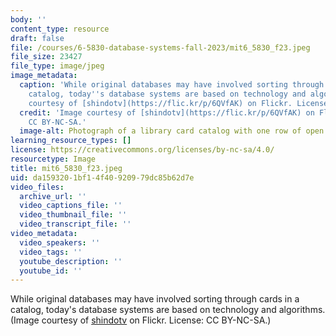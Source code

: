 ```yaml
---
body: ''
content_type: resource
draft: false
file: /courses/6-5830-database-systems-fall-2023/mit6_5830_f23.jpeg
file_size: 23427
file_type: image/jpeg
image_metadata:
  caption: 'While original databases may have involved sorting through cards in a
    catalog, today''s database systems are based on technology and algorithms. (Image
    courtesy of [shindotv](https://flic.kr/p/6QVfAK) on Flickr. License: CC BY-NC-SA.)'
  credit: 'Image courtesy of [shindotv](https://flic.kr/p/6QVfAK) on Flickr. License:
    CC BY-NC-SA.'
  image-alt: Photograph of a library card catalog with one row of open drawers.
learning_resource_types: []
license: https://creativecommons.org/licenses/by-nc-sa/4.0/
resourcetype: Image
title: mit6_5830_f23.jpeg
uid: da159320-1bf1-4f40-9209-79dc85b62d7e
video_files:
  archive_url: ''
  video_captions_file: ''
  video_thumbnail_file: ''
  video_transcript_file: ''
video_metadata:
  video_speakers: ''
  video_tags: ''
  youtube_description: ''
  youtube_id: ''
---
```

While original databases may have involved sorting through cards in a catalog, today's database systems are based on technology and algorithms. (Image courtesy of [shindotv](https://flic.kr/p/6QVfAK) on Flickr. License: CC BY-NC-SA.)